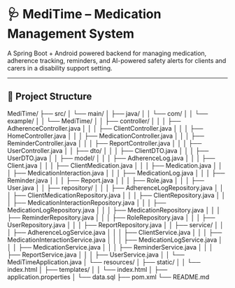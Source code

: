 # 🩺 MediTime – Medication Management System

A Spring Boot + Android powered backend for managing medication, adherence tracking, reminders, and AI-powered safety alerts for clients and carers in a disability support setting.

---

## 📁 Project Structure

MediTime/
├── src/
│   └── main/
│       ├── java/
│       │   └── com/
│       │       └── example/
│       │           └── MediTime/
│       │               ├── controller/
│       │               │   ├── AdherenceController.java
│       │               │   ├── ClientController.java
│       │               │   ├── HomeController.java
│       │               │   ├── MedicationController.java
│       │               │   ├── ReminderController.java
│       │               │   ├── ReportController.java
│       │               │   ├── UserController.java
│       │               ├── dto/
│       │               │   ├── ClientDTO.java
│       │               │   ├── UserDTO.java
│       │               ├── model/
│       │               │   ├── AdherenceLog.java
│       │               │   ├── Client.java
│       │               │   ├── ClientMedication.java
│       │               │   ├── Medication.java
│       │               │   ├── MedicationInteraction.java
│       │               │   ├── MedicationLog.java
│       │               │   ├── Reminder.java
│       │               │   ├── Report.java
│       │               │   ├── Role.java
│       │               │   ├── User.java
│       │               ├── repository/
│       │               │   ├── AdherenceLogRepository.java
│       │               │   ├── ClientMedicationRepository.java
│       │               │   ├── ClientRepository.java
│       │               │   ├── MedicationInteractionRepository.java
│       │               │   ├── MedicationLogRepository.java
│       │               │   ├── MedicationRepository.java
│       │               │   ├── ReminderRepository.java
│       │               │   ├── RoleRepository.java
│       │               │   ├── UserRepository.java
│       │               │   ├── ReportRepository.java
│       │               ├── service/
│       │               │   ├── AdherenceLogService.java
│       │               │   ├── ClientService.java
│       │               │   ├── MedicationInteractionService.java
│       │               │   ├── MedicationLogService.java
│       │               │   ├── MedicationService.java
│       │               │   ├── ReminderService.java
│       │               │   ├── ReportService.java
│       │               │   ├── UserService.java
│       │               └── MediTimeApplication.java
│       └── resources/
│           ├── static/
│           │   └── index.html
│           ├── templates/
│           │   └── index.html 
│           ├── application.properties
│           └── data.sql 
├── pom.xml
└── README.md

